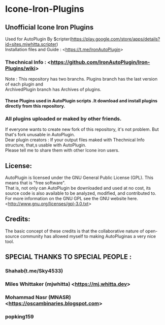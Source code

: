 # Icone-Iron-Plugins
## Unofficial Icone Iron Plugins  
Used for AutoPlugin By $cripter(https://play.google.com/store/apps/details?id=sites.mjwhitta.scripter)  
Installation files and Guide : &lt;<https://t.me/IronAutoPlugin>&gt;    
  
### Thechnical Info : &lt;<https://github.com/IronAutoPlugin/Iron-Plugins/wiki>&gt;
   
Note : This repository has two branchs. Plugins branch has the last version of each plugin and   
ArchivedPlugin branch has Archives of plugins.
#### These Plugins used in AutoPlugin scripts .It download and install plugins directly from this repository.    
### All plugins uploaded or maked by other friends.   

If everyone wants to create new fork of this repository, it's not problem. But that's fork unusable in AutoPlugin.  
Dear plugin creators : If your output files maked with Thechnical Info structure, that,s usable with AutoPlugin.  
Please tell me to share them with other Icone iron users.  

## License:   
AutoPlugin is licensed under the GNU General Public License (GPL).  This means that is "free software".  
That is, not only can AutoPlugin be downloaded and used at no cost, its source code is also available to be analyzed, modified, and contributed to.  
For more information on the GNU GPL see the GNU website here.&lt;<http://www.gnu.org/licenses/gpl-3.0.txt>&gt;  

## Credits:  
The basic concept of these credits is that the collaborative nature of open-source community has allowed myself to making AutoPluginas a very nice tool.  
  
## SPECIAL THANKS TO SPECIAL PEOPLE :  
### Shahab(t.me/Sky4533)  
### Miles Whittaker (mjwhitta) &lt;<https://mj.whitta.dev>&gt;  
### Mohammad Nasr (MNASR) &lt;<https://oscambinaries.blogspot.com>&gt;  
### popking159

